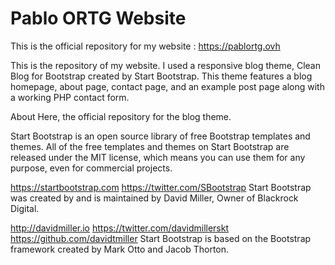 # Pablo ORTG Website
This is the official repository for my website : https://pablortg.ovh

This is the repository of my website. I used a responsive blog theme, Clean Blog for Bootstrap created by Start Bootstrap. This theme features a blog homepage, about page, contact page, and an example post page along with a working PHP contact form.

About
Here, the official repository for the blog theme.

Start Bootstrap is an open source library of free Bootstrap templates and themes. All of the free templates and themes on Start Bootstrap are released under the MIT license, which means you can use them for any purpose, even for commercial projects.

https://startbootstrap.com
https://twitter.com/SBootstrap
Start Bootstrap was created by and is maintained by David Miller, Owner of Blackrock Digital.

http://davidmiller.io
https://twitter.com/davidmillerskt
https://github.com/davidtmiller
Start Bootstrap is based on the Bootstrap framework created by Mark Otto and Jacob Thorton.
